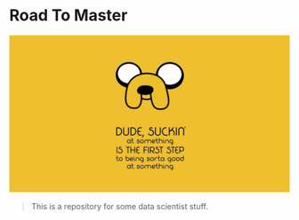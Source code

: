 # Road To Master
![jake](./img/JakeQuotes.jpeg)
>  This is a repository for some data scientist stuff.
